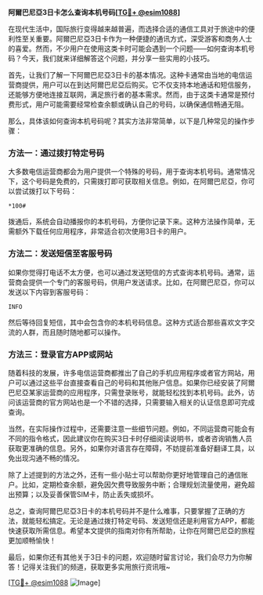 **阿爾巴尼亞3日卡怎么查询本机号码[[TG💪+ @esim1088](https://t.me/s/esim1088)]**

在现代生活中，国际旅行变得越来越普遍，而选择合适的通信工具对于旅途中的便利性至关重要。阿爾巴尼亞3日卡作为一种便捷的通讯方式，深受游客和商务人士的喜爱。然而，不少用户在使用这类卡时可能会遇到一个问题——如何查询本机号码？今天，我们就来详细解答这个问题，并分享一些实用的小技巧。

首先，让我们了解一下阿爾巴尼亞3日卡的基本情况。这种卡通常由当地的电信运营商提供，用户可以在到达阿爾巴尼亞后购买。它不仅支持本地通话和短信服务，还能够方便地连接互联网，满足旅行者的基本需求。然而，由于这类卡通常是预付费形式，用户可能需要经常检查余额或确认自己的号码，以确保通信畅通无阻。

那么，具体该如何查询本机号码呢？其实方法非常简单，以下是几种常见的操作步骤：

### 方法一：通过拨打特定号码
大多数电信运营商都会为用户提供一个特殊的号码，用于查询本机号码。通常情况下，这个号码是免费的，只需拨打即可获取相关信息。例如，在阿爾巴尼亞，你可以尝试拨打以下号码：
```
*100#
```
拨通后，系统会自动播报你的本机号码，方便你记录下来。这种方法操作简单，无需额外下载任何应用程序，非常适合初次使用3日卡的用户。

### 方法二：发送短信至客服号码
如果你觉得打电话不太方便，也可以通过发送短信的方式查询本机号码。通常，运营商会提供一个专门的客服号码，供用户发送请求。比如，在阿爾巴尼亞，你可以发送以下内容到客服号码：
```
INFO
```
然后等待回复短信，其中会包含你的本机号码信息。这种方式适合那些喜欢文字交流的人群，而且随时随地都可以操作。

### 方法三：登录官方APP或网站
随着科技的发展，许多电信运营商都推出了自己的手机应用程序或者官方网站，用户可以通过这些平台直接查看自己的号码和其他账户信息。如果你已经安装了阿爾巴尼亞某家运营商的应用程序，只需登录账号，就能轻松找到本机号码。此外，访问该运营商的官方网站也是一个不错的选择，只需要输入相关的认证信息即可完成查询。

当然，在实际操作过程中，还需要注意一些细节问题。例如，不同运营商可能会有不同的指令格式，因此建议你在购买3日卡时仔细阅读说明书，或者咨询销售人员获取更准确的信息。另外，如果你对语言存在障碍，不妨提前准备好翻译工具，以免出现沟通不畅的情况。

除了上述提到的方法之外，还有一些小贴士可以帮助你更好地管理自己的通信账户。比如，定期检查余额，避免因欠费导致服务中断；合理规划流量使用，避免超出预算；以及妥善保管SIM卡，防止丢失或损坏。

总之，查询阿爾巴尼亞3日卡的本机号码并不是什么难事，只要掌握了正确的方法，就能轻松搞定。无论是通过拨打特定号码、发送短信还是利用官方APP，都能快速获取所需信息。希望本文提供的指南对你有所帮助，让你在阿爾巴尼亞的旅程更加顺畅愉快！

最后，如果你还有其他关于3日卡的问题，欢迎随时留言讨论，我们会尽力为你解答！记得关注我们的频道，获取更多实用旅行资讯哦~

[[TG💪+ @esim1088](https://t.me/s/esim1088) ![Image](https://i.postimg.cc/4NQfJmqS/Snipaste-2025-05-13-00-14-12.png)]
